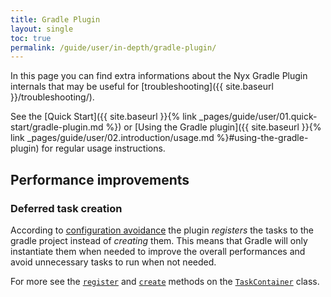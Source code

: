 ```yaml
---
title: Gradle Plugin
layout: single
toc: true
permalink: /guide/user/in-depth/gradle-plugin/
---
```


In this page you can find extra informations about the Nyx Gradle Plugin internals that may be useful for [troubleshooting]({{ site.baseurl }}/troubleshooting/).

See the [Quick Start]({{ site.baseurl }}{% link _pages/guide/user/01.quick-start/gradle-plugin.md %}) or [Using the Gradle plugin]({{ site.baseurl }}{% link _pages/guide/user/02.introduction/usage.md %}#using-the-gradle-plugin) for regular usage instructions.

## Performance improvements

### Deferred task creation

According to [configuration avoidance](https://docs.gradle.org/current/userguide/task_configuration_avoidance.html) the plugin *registers* the tasks to the gradle project instead of *creating* them. This means that Gradle will only instantiate them when needed to improve the overall performances and avoid unnecessary tasks to run when not needed.

For more see the [`register`](https://docs.gradle.org/current/javadoc/org/gradle/api/tasks/TaskContainer.html#register-java.lang.String-java.lang.Class-) and [`create`](https://docs.gradle.org/current/javadoc/org/gradle/api/tasks/TaskContainer.html#create-java.lang.String-java.lang.Class-) methods on the [`TaskContainer`](https://docs.gradle.org/current/javadoc/org/gradle/api/tasks/TaskContainer.html) class.
